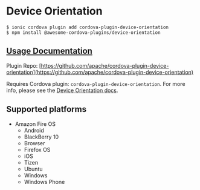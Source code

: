 # Device Orientation

```text
$ ionic cordova plugin add cordova-plugin-device-orientation
$ npm install @awesome-cordova-plugins/device-orientation
```

## [Usage Documentation](https://danielsogl.gitbook.io/awesome-cordova-plugins/plugins/device-orientation/)

Plugin Repo: [https://github.com/apache/cordova-plugin-device-orientation](https://github.com/apache/cordova-plugin-device-orientation)

Requires Cordova plugin: `cordova-plugin-device-orientation`. For more info, please see the [Device Orientation docs](https://github.com/apache/cordova-plugin-device-orientation).

## Supported platforms

* Amazon Fire OS
  * Android
  * BlackBerry 10
  * Browser
  * Firefox OS
  * iOS
  * Tizen
  * Ubuntu
  * Windows
  * Windows Phone

